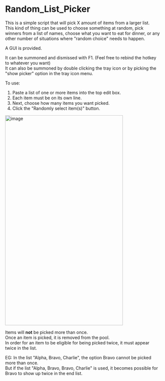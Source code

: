 # Random_List_Picker

This is a simple script that will pick X amount of items from a larger list.  
This kind of thing can be used to choose something at random, pick winners from a list of names, choose what you want to eat for dinner, or any other number of situations where "random choice" needs to happen.  

A GUI is provided.  

It can be summoned and dismissed with F1. (Feel free to rebind the hotkey to whatever you want)  
It can also be summoned by double clicking the tray icon or by picking the "show picker" option in the tray icon menu.  

To use:
1. Paste a list of one or more items into the top edit box.
1. Each item must be on its own line.
1. Next, choose how many items you want picked.
1. Click the "Randomly select item(s)" button.

<img width="382" height="680" alt="image" src="https://github.com/user-attachments/assets/fd4d4457-dfc5-4329-870c-6dd586b21598" />

Items will **not** be picked more than once.  
Once an item is picked, it is removed from the pool.  
In order for an item to be eligible for being picked twice, it must appear twice in the list.  

EG: In the list "Alpha, Bravo, Charlie", the option Bravo cannot be picked more than once.  
But if the list "Alpha, Bravo, Bravo, Charlie" is used, it becomes possible for Bravo to show up twice in the end list.
